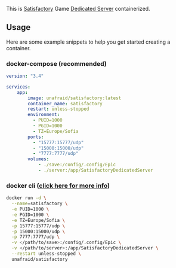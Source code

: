 This is [Satisfactory](https://www.satisfactorygame.com/) Game [Dedicated Server](https://satisfactory.fandom.com/wiki/Dedicated_servers) containerized.


## Usage

Here are some example snippets to help you get started creating a container.

### docker-compose (recommended)

```yaml
version: "3.4"

services:
    app:
        image: unafraid/satisfactory:latest
        container_name: satisfactory
        restart: unless-stopped
        environment:
          - PUID=1000
          - PGID=1000
          - TZ=Europe/Sofia
        ports:
          - "15777:15777/udp"
          - "15000:15000/udp"
          - "7777:7777/udp"
        volumes:
            - ./save:/config/.config/Epic
            - ./server:/app/SatisfactoryDedicatedServer
```

### docker cli ([click here for more info](https://docs.docker.com/engine/reference/commandline/cli/))

```bash
docker run -d \
  --name=satisfactory \
  -e PUID=1000 \
  -e PGID=1000 \
  -e TZ=Europe/Sofia \
  -p 15777:15777/udp \
  -p 15000:15000/udp \
  -p 7777:7777/udp \
  -v </path/to/save>:/config/.config/Epic \
  -v </path/to/server>:/app/SatisfactoryDedicatedServer \
  --restart unless-stopped \
  unafraid/satisfactory
```
